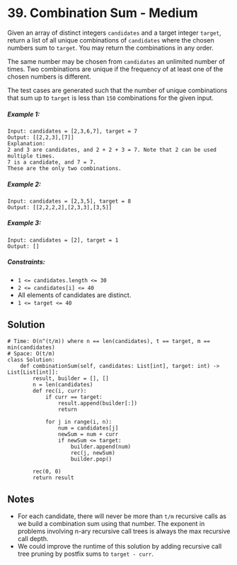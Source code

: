 # 39. Combination Sum - Medium

Given an array of distinct integers `candidates` and a target integer `target`, return a list of all unique combinations of `candidates` where the chosen numbers sum to `target`. You may return the combinations in any order.

The same number may be chosen from `candidates` an unlimited number of times. Two combinations are unique if the frequency of at least one of the chosen numbers is different.

The test cases are generated such that the number of unique combinations that sum up to `target` is less than `150` combinations for the given input.

##### Example 1:

```
Input: candidates = [2,3,6,7], target = 7
Output: [[2,2,3],[7]]
Explanation:
2 and 3 are candidates, and 2 + 2 + 3 = 7. Note that 2 can be used multiple times.
7 is a candidate, and 7 = 7.
These are the only two combinations.
```

##### Example 2:

```
Input: candidates = [2,3,5], target = 8
Output: [[2,2,2,2],[2,3,3],[3,5]]
```

##### Example 3:

```
Input: candidates = [2], target = 1
Output: []
```

##### Constraints:

- `1 <= candidates.length <= 30`
- `2 <= candidates[i] <= 40`
- All elements of candidates are distinct.
- `1 <= target <= 40`

## Solution

```
# Time: O(n^(t/m)) where n == len(candidates), t == target, m == min(candidates)
# Space: O(t/m)
class Solution:
    def combinationSum(self, candidates: List[int], target: int) -> List[List[int]]:
        result, builder = [], []
        n = len(candidates)
        def rec(i, curr):
            if curr == target:
                result.append(builder[:])
                return
            
            for j in range(i, n):
                num = candidates[j]
                newSum = num + curr
                if newSum <= target:
                    builder.append(num)
                    rec(j, newSum)
                    builder.pop()
            
        rec(0, 0)
        return result
```

## Notes
- For each candidate, there will never be more than `t/m` recursive calls as we build a combination sum using that number. The exponent in problems involving n-ary recursive call trees is always the max recursive call depth.
- We could improve the runtime of this solution by adding recursive call tree pruning by postfix sums to `target - curr`.